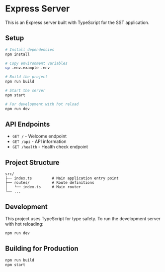 # Express Server

This is an Express server built with TypeScript for the SST application.

## Setup

```bash
# Install dependencies
npm install

# Copy environment variables
cp .env.example .env

# Build the project
npm run build

# Start the server
npm start

# For development with hot reload
npm run dev
```

## API Endpoints

- `GET /` - Welcome endpoint
- `GET /api` - API information
- `GET /health` - Health check endpoint

## Project Structure

```
src/
├── index.ts         # Main application entry point
├── routes/          # Route definitions
│   └── index.ts     # Main router
└── ...
```

## Development

This project uses TypeScript for type safety. To run the development server with hot reloading:

```bash
npm run dev
```

## Building for Production

```bash
npm run build
npm start
```
